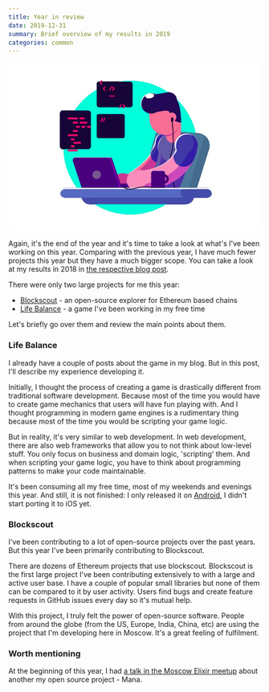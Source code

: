 ```yaml
---
title: Year in review
date: 2019-12-31
summary: Brief overview of my results in 2019
categories: common
---
```


![results](/images/2019-12-31-developer.jpeg)

Again, it's the end of the year and it's time to take a look at what's I've been working on this year. Comparing with the previous year, I have much fewer projects this year but they have a much bigger scope. You сan take a look at my results in 2018 in [the respective blog post](/common/2018/12/15/pride-and-prejudice/).

There were only two large projects for me this year:
- [Blockscout](https://github.com/poanetwork/blockscout) - an open-source explorer for Ethereum based chains
- [Life Balance](https://thoughtkraken.com/life_balance) - a game I've been working in my free time

Let's briefly go over them and review the main points about them.

### Life Balance

I already have a couple of posts about the game in my blog. But in this post, I'll describe my experience developing it.

Initially, I thought the process of creating a game is drastically different from traditional software development. Because most of the time you would have to create game mechanics that users will have fun playing with. And I thought programming in modern game engines is a rudimentary thing because most of the time you would be scripting your game logic.

But in reality, it's very similar to web development. In web development, there are also web frameworks that allow you to not think about low-level stuff. You only focus on business and domain logic, 'scripting' them. And when scripting your game logic, you have to think about programming patterns to make your code maintainable.

It's been consuming all my free time, most of my weekends and evenings this year. And still, it is not finished: I only released it on [Android](https://play.google.com/store/apps/details?id=com.thoughtkraken.lifebalance), I didn't start porting it to iOS yet.

### Blockscout

I've been contributing to a lot of open-source projects over the past years. But this year I've been primarily contributing to Blockscout.

There are dozens of Ethereum projects that use blockscout. Blockscout is the first large project I've been contributing extensively to with a large and active user base. I have a couple of popular small libraries but none of them can be compared to it by user activity. Users find bugs and create feature requests in GitHub issues every day so it's mutual help.

With this project, I truly felt the power of open-source software. People from around the globe (from the US, Europe, India, China, etc) are using the project that I'm developing here in Moscow. It's a great feeling of fulfilment.


### Worth mentioning

At the beginning of this year, I had [a talk in the Moscow Elixir meetup](/talks/2019/03/07/mana-ethereum-client-written-elixir/) about another my open source project - Mana.
